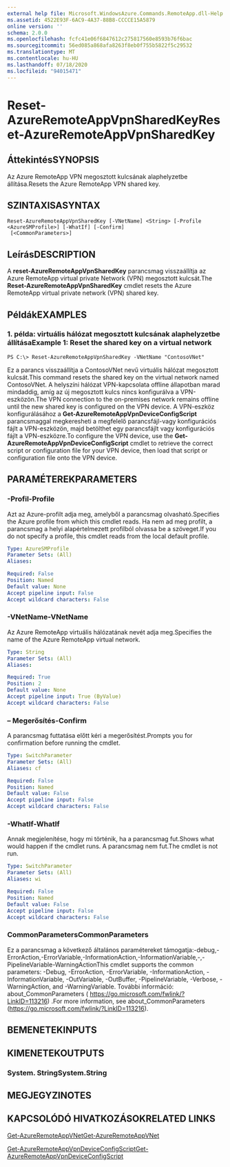 ```yaml
---
external help file: Microsoft.WindowsAzure.Commands.RemoteApp.dll-Help.xml
ms.assetid: 4522E93F-6AC9-4A37-88B8-CCCCE15A5879
online version: ''
schema: 2.0.0
ms.openlocfilehash: fcfc41e06f6847612c275817560e8593b76f6bac
ms.sourcegitcommit: 56ed085a868afa8263f8eb0f755b5822f5c29532
ms.translationtype: MT
ms.contentlocale: hu-HU
ms.lasthandoff: 07/18/2020
ms.locfileid: "94015471"
---
```

# <span data-ttu-id="7d8f5-101">Reset-AzureRemoteAppVpnSharedKey</span><span class="sxs-lookup"><span data-stu-id="7d8f5-101">Reset-AzureRemoteAppVpnSharedKey</span></span>

## <span data-ttu-id="7d8f5-102">Áttekintés</span><span class="sxs-lookup"><span data-stu-id="7d8f5-102">SYNOPSIS</span></span>
<span data-ttu-id="7d8f5-103">Az Azure RemoteApp VPN megosztott kulcsának alaphelyzetbe állítása.</span><span class="sxs-lookup"><span data-stu-id="7d8f5-103">Resets the Azure RemoteApp VPN shared key.</span></span>

## <span data-ttu-id="7d8f5-104">SZINTAXISA</span><span class="sxs-lookup"><span data-stu-id="7d8f5-104">SYNTAX</span></span>

```
Reset-AzureRemoteAppVpnSharedKey [-VNetName] <String> [-Profile <AzureSMProfile>] [-WhatIf] [-Confirm]
 [<CommonParameters>]
```

## <span data-ttu-id="7d8f5-105">Leírás</span><span class="sxs-lookup"><span data-stu-id="7d8f5-105">DESCRIPTION</span></span>
<span data-ttu-id="7d8f5-106">A **reset-AzureRemoteAppVpnSharedKey** parancsmag visszaállítja az Azure RemoteApp virtual private Network (VPN) megosztott kulcsát.</span><span class="sxs-lookup"><span data-stu-id="7d8f5-106">The **Reset-AzureRemoteAppVpnSharedKey** cmdlet resets the Azure RemoteApp virtual private network (VPN) shared key.</span></span>

## <span data-ttu-id="7d8f5-107">Példák</span><span class="sxs-lookup"><span data-stu-id="7d8f5-107">EXAMPLES</span></span>

### <span data-ttu-id="7d8f5-108">1. példa: virtuális hálózat megosztott kulcsának alaphelyzetbe állítása</span><span class="sxs-lookup"><span data-stu-id="7d8f5-108">Example 1: Reset the shared key on a virtual network</span></span>
```
PS C:\> Reset-AzureRemoteAppVpnSharedKey -VNetName "ContosoVNet"
```

<span data-ttu-id="7d8f5-109">Ez a parancs visszaállítja a ContosoVNet nevű virtuális hálózat megosztott kulcsát.</span><span class="sxs-lookup"><span data-stu-id="7d8f5-109">This command resets the shared key on the virtual network named ContosoVNet.</span></span>
<span data-ttu-id="7d8f5-110">A helyszíni hálózat VPN-kapcsolata offline állapotban marad mindaddig, amíg az új megosztott kulcs nincs konfigurálva a VPN-eszközön.</span><span class="sxs-lookup"><span data-stu-id="7d8f5-110">The VPN connection to the on-premises network remains offline until the new shared key is configured on the VPN device.</span></span>
<span data-ttu-id="7d8f5-111">A VPN-eszköz konfigurálásához a **Get-AzureRemoteAppVpnDeviceConfigScript** parancsmaggal megkeresheti a megfelelő parancsfájl-vagy konfigurációs fájlt a VPN-eszközön, majd betölthet egy parancsfájlt vagy konfigurációs fájlt a VPN-eszközre.</span><span class="sxs-lookup"><span data-stu-id="7d8f5-111">To configure the VPN device, use the **Get-AzureRemoteAppVpnDeviceConfigScript** cmdlet to retrieve the correct script or configuration file for your VPN device, then load that script or configuration file onto the VPN device.</span></span>

## <span data-ttu-id="7d8f5-112">PARAMÉTEREK</span><span class="sxs-lookup"><span data-stu-id="7d8f5-112">PARAMETERS</span></span>

### <span data-ttu-id="7d8f5-113">-Profil</span><span class="sxs-lookup"><span data-stu-id="7d8f5-113">-Profile</span></span>
<span data-ttu-id="7d8f5-114">Azt az Azure-profilt adja meg, amelyből a parancsmag olvasható.</span><span class="sxs-lookup"><span data-stu-id="7d8f5-114">Specifies the Azure profile from which this cmdlet reads.</span></span>
<span data-ttu-id="7d8f5-115">Ha nem ad meg profilt, a parancsmag a helyi alapértelmezett profilból olvassa be a szöveget.</span><span class="sxs-lookup"><span data-stu-id="7d8f5-115">If you do not specify a profile, this cmdlet reads from the local default profile.</span></span>

```yaml
Type: AzureSMProfile
Parameter Sets: (All)
Aliases: 

Required: False
Position: Named
Default value: None
Accept pipeline input: False
Accept wildcard characters: False
```

### <span data-ttu-id="7d8f5-116">-VNetName</span><span class="sxs-lookup"><span data-stu-id="7d8f5-116">-VNetName</span></span>
<span data-ttu-id="7d8f5-117">Az Azure RemoteApp virtuális hálózatának nevét adja meg.</span><span class="sxs-lookup"><span data-stu-id="7d8f5-117">Specifies the name of the Azure RemoteApp virtual network.</span></span>

```yaml
Type: String
Parameter Sets: (All)
Aliases: 

Required: True
Position: 2
Default value: None
Accept pipeline input: True (ByValue)
Accept wildcard characters: False
```

### <span data-ttu-id="7d8f5-118">– Megerősítés</span><span class="sxs-lookup"><span data-stu-id="7d8f5-118">-Confirm</span></span>
<span data-ttu-id="7d8f5-119">A parancsmag futtatása előtt kéri a megerősítést.</span><span class="sxs-lookup"><span data-stu-id="7d8f5-119">Prompts you for confirmation before running the cmdlet.</span></span>

```yaml
Type: SwitchParameter
Parameter Sets: (All)
Aliases: cf

Required: False
Position: Named
Default value: False
Accept pipeline input: False
Accept wildcard characters: False
```

### <span data-ttu-id="7d8f5-120">-WhatIf</span><span class="sxs-lookup"><span data-stu-id="7d8f5-120">-WhatIf</span></span>
<span data-ttu-id="7d8f5-121">Annak megjelenítése, hogy mi történik, ha a parancsmag fut.</span><span class="sxs-lookup"><span data-stu-id="7d8f5-121">Shows what would happen if the cmdlet runs.</span></span>
<span data-ttu-id="7d8f5-122">A parancsmag nem fut.</span><span class="sxs-lookup"><span data-stu-id="7d8f5-122">The cmdlet is not run.</span></span>

```yaml
Type: SwitchParameter
Parameter Sets: (All)
Aliases: wi

Required: False
Position: Named
Default value: False
Accept pipeline input: False
Accept wildcard characters: False
```

### <span data-ttu-id="7d8f5-123">CommonParameters</span><span class="sxs-lookup"><span data-stu-id="7d8f5-123">CommonParameters</span></span>
<span data-ttu-id="7d8f5-124">Ez a parancsmag a következő általános paramétereket támogatja:-debug,-ErrorAction,-ErrorVariable,-InformationAction,-InformationVariable,-,-PipelineVariable-WarningAction</span><span class="sxs-lookup"><span data-stu-id="7d8f5-124">This cmdlet supports the common parameters: -Debug, -ErrorAction, -ErrorVariable, -InformationAction, -InformationVariable, -OutVariable, -OutBuffer, -PipelineVariable, -Verbose, -WarningAction, and -WarningVariable.</span></span> <span data-ttu-id="7d8f5-125">További információ: about_CommonParameters ( https://go.microsoft.com/fwlink/?LinkID=113216) .</span><span class="sxs-lookup"><span data-stu-id="7d8f5-125">For more information, see about_CommonParameters (https://go.microsoft.com/fwlink/?LinkID=113216).</span></span>

## <span data-ttu-id="7d8f5-126">BEMENETEK</span><span class="sxs-lookup"><span data-stu-id="7d8f5-126">INPUTS</span></span>

## <span data-ttu-id="7d8f5-127">KIMENETEK</span><span class="sxs-lookup"><span data-stu-id="7d8f5-127">OUTPUTS</span></span>

### <span data-ttu-id="7d8f5-128">System. String</span><span class="sxs-lookup"><span data-stu-id="7d8f5-128">System.String</span></span>

## <span data-ttu-id="7d8f5-129">MEGJEGYZI</span><span class="sxs-lookup"><span data-stu-id="7d8f5-129">NOTES</span></span>

## <span data-ttu-id="7d8f5-130">KAPCSOLÓDÓ HIVATKOZÁSOK</span><span class="sxs-lookup"><span data-stu-id="7d8f5-130">RELATED LINKS</span></span>

[<span data-ttu-id="7d8f5-131">Get-AzureRemoteAppVNet</span><span class="sxs-lookup"><span data-stu-id="7d8f5-131">Get-AzureRemoteAppVNet</span></span>](./Get-AzureRemoteAppVNet.md)

[<span data-ttu-id="7d8f5-132">Get-AzureRemoteAppVpnDeviceConfigScript</span><span class="sxs-lookup"><span data-stu-id="7d8f5-132">Get-AzureRemoteAppVpnDeviceConfigScript</span></span>](./Get-AzureRemoteAppVpnDeviceConfigScript.md)



